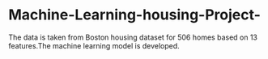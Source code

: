 # Machine-Learning-housing-Project-
The data is taken from Boston housing dataset for 506 homes based on 13 features.The machine learning model is developed.
